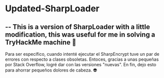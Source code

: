 # Updated-SharpLoader
--
This is a version of SharpLoader with a little modification, this was useful for me in solving a TryHackMe machine 💪
--
Para ser específico, cuando intenté ejecutar el SharpEncrypt tuve un par de errores con respecto a clases obsoletas. Entoces, gracias a unas pequeñas por Stack Overflow, 
logré dar con las versiones "nuevas". En fin, dejo esto para ahorrar pequeños dolores de cabeza. 👽

